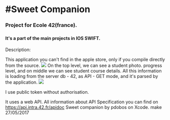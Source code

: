 <H1>#Sweet Companion

<H3>Project for Ecole 42(france). <H3>
<H4>
It's a part of the main projects in IOS SWIFT. 
</H4>
Description:

This application you can't find in the apple store, only if you compile directly from the source.
<img src="Captură de ecran din 2017.05.29 la 9.48.46 a.m..png">
On the top level, we can see a student photo. progress level, and on middle we can see student course details.
All this information is loading from the server db - 42, as API - GET mode,  and it's parsed by the application.
<img src="Captură de ecran din 2017.05.29 la 9.49.25 a.m..png">


I use public token without authorisation.

It uses a web API. All information about API Specification you can find on https://api.intra.42.fr/apidoc
Sweet companion by pdobos on Xcode. make 27/05/2017
